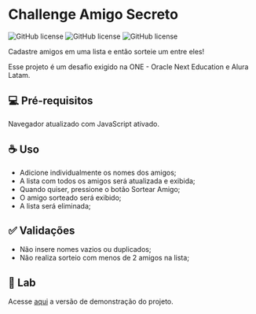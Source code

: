 # Challenge Amigo Secreto

![GitHub license](https://badgen.net/github/license/rrbotlab/challenge-amigo-secreto)
![GitHub license](https://badgen.net/github/commits/rrbotlab/challenge-amigo-secreto)
![GitHub license](https://badgen.net/github/last-commit/rrbotlab/challenge-amigo-secreto)


Cadastre amigos em uma lista e então sorteie um entre eles!

Esse projeto é um desafio exigido na ONE - Oracle Next Education e Alura Latam.


## 💻 Pré-requisitos

Navegador atualizado com JavaScript ativado. 


## ☕ Uso

- Adicione individualmente os nomes dos amigos;
- A lista com todos os amigos será atualizada e exibida;
- Quando quiser, pressione o botão Sortear Amigo;
- O amigo sorteado será exibido;
- A lista será eliminada;


## ✅ Validações

- Não insere nomes vazios ou duplicados;
- Não realiza sorteio com menos de 2 amigos na lista;


## 🧪 Lab

Acesse [aqui](https://rrbotlab.github.io/challenge-amigo-secreto/) a versão de demonstração do projeto.


